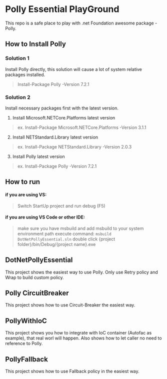 # Polly Essential PlayGround

This repo is a safe place to play with .net Foundation awesome package - Polly.

## How to Install Polly

### Solution 1

Install Polly directly, this solution will cause a lot of system relative packages installed.

> Install-Package Polly -Version 7.2.1

### Solution 2

Install necessary packages first with the latest version.

1. Install Microsoft.NETCore.Platforms latest version

>ex. Install-Package Microsoft.NETCore.Platforms -Version 3.1.1

2. Install NETStandard.Library latest version

>ex. Install-Package NETStandard.Library -Version 2.0.3

3. Install Polly latest version

>ex. Install-Package Polly -Version 7.2.1

## How to run

#### if you are using VS:

> Switch StartUp project and run debug (F5)

#### if you are using VS Code or other IDE:
 
> make sure you have msbuild and add msbuild to your system environment path
  execute command: `msbuild DotNetPollyEssential.sln`
  double click {project folder}/bin/Debug/{project name}.exe

## DotNetPollyEssential

This project shows the easiest way to use Polly. Only use Retry policy and Wrap to build custom policy.

## Polly CircuitBreaker

This project shows how to use Circuit-Breaker the easiest way.

## PollyWithIoC

This project shows you how to integrate with IoC container (Autofac as example), that real worl will happen.
Also shows how to let caller no need to reference to Polly. 

## PollyFallback

This project shows how to use Fallback policy in the easiest way.